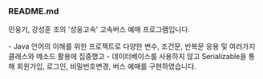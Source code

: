### README.md

<p>민웅기, 강성훈 조의 '성웅고속' 고속버스 예매 프로그램입니다.</p>
- Java 언어의 이해를 위한 프로젝트로 다양한 변수, 조건문, 반복문 응용 및 여러가지 클래스와 메소드 활용에 집중했고
- 데이터베이스를 사용하지 않고 Serializable을 통해 회원가입, 로그인, 비밀번호변경, 버스 예매를 구현하였습니다.
